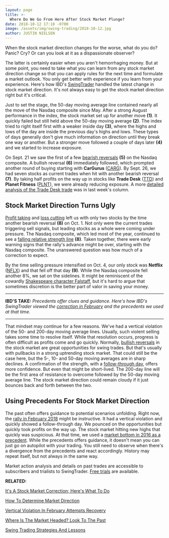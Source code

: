 ```yaml
---
layout: page
title: >-
  Where Do We Go From Here After Stock Market Plunge?
date: 2018-10-12 17:10 -0700
image: /assets/img/swing-trading/2018-10-12.jpg
author: JUSTIN NIELSEN
---
```






When the stock market direction changes for the worse, what do you do? Panic? Cry? Or can you look at it as a dispassionate observer?


The latter is certainly easier when you aren't hemorrhaging money. But at some point, you need to take what you can learn from any stock market direction change so that you can apply rules for the next time and formulate a market outlook. You only get better with experience if you learn from your experience. Here's how IBD's [SwingTrader](http://shop.investors.com/offer/splashresponsive.aspx?id=SwingTrader&src=A011LPH) handled the latest change in stock market direction. It's not always easy to get the stock market direction right but it's critical.




Just to set the stage, the 50-day moving average line contained nearly all the move of the Nasdaq composite since May. After a strong August performance in the index, the stock market set up for another move **(1)**. It quickly failed but still held above the 50-day moving average **(2)**. The index tried to right itself first with a weaker inside day **(3)**, where the highs and lows of the day are inside the previous day's highs and lows. These types of days generally don't give much information on direction until they break one way or another. But a stronger move followed a couple of days later **(4)** and we started to increase exposure.


On Sept. 21 we saw the first of a few [bearish reversals](https://www.investors.com/research/swing-trading/bearish-reversal-days-swing-trade/) **(5)** on the Nasdaq composite. A bullish reversal **(6)** immediately followed, which prompted another round of buying starting with **CarGurus** ([CARG](https://research.investors.com/quote.aspx?symbol=CARG)). By Sept. 26, we had seven stocks as current trades when hit with another bearish reversal **(7)**. By taking half profits on the way up in stocks like **Trade Desk** ([TTD](https://research.investors.com/quote.aspx?symbol=TTD)) and **Planet Fitness** ([PLNT](https://research.investors.com/quote.aspx?symbol=PLNT)), we were already reducing exposure. A more [detailed analysis of the Trade Desk trade](https://www.investors.com/research/swing-trading/stop-loss-price-target-when-to-sell-stocks/) was in last week's column.


Stock Market Direction Turns Ugly
---------------------------------


[Profit taking](https://www.investors.com/research/swing-trading/take-profits-swing-trades-extended-market-westlake-chemical-stock/) and [loss cutting](https://www.investors.com/research/swing-trading/cutting-losses-early-new-relic-stock/) left us with only two stocks by the time another bearish reversal **(8)** on Oct. 1. Not only were the current trades triggering sell signals, but leading stocks as a whole were coming under pressure. The Nasdaq composite, which led most of the year, continued to see a [falling relative strength line](https://www.investors.com/how-to-invest/investors-corner/a-stock-breakout-specialty-tool-the-relative-strength-line/) **(8)**. Taken together, there were early warning signs that the rally's advance might be over, starting with the Nasdaq composite. The unanswered question was how much of a correction to expect.


By the time selling pressure intensified on Oct. 4, our only stock was **Netflix** ([NFLX](https://research.investors.com/quote.aspx?symbol=NFLX)) and that fell off that day **(9)**. While the Nasdaq composite fell another 8%, we sat on the sidelines. It might be reminiscent of the cowardly [Shakespeare character Falstaff](https://www.enotes.com/shakespeare-quotes/better-part-valor-discretion), but it's hard to argue that sometimes discretion is the better part of valor in saving your money.




---


**IBD'S TAKE:** *Precedents offer clues and guidance. Here's how IBD's SwingTrader viewed the [correction in February](https://www.investors.com/research/swing-trading/what-a-week-of-bearish-reversals-means-for-swing-trades/) and the precedents we used at that time.*




---


That mindset may continue for a few reasons. We've had a vertical violation of the 50- and 200-day moving average lines. Usually, such violent selling takes some time to resolve itself. While that resolution occurs, progress is often difficult as profits come and go quickly. Normally, [bullish reversals](https://www.investors.com/research/swing-trading/stock-market-reversal-day-market-trend/) in the stock market are great opportunities for swing trades. But that's usually with pullbacks in a strong uptrending stock market. That could still be the case here, but the 5-, 10- and 50-day moving averages are in sharp declines. A confirmation of the strength, with a [follow-through day](https://www.investors.com/ibd-university/market-timing/market-bottoms/), offers more confidence. But even that might be short-lived. The 200-day line will be the first area of resistance to overcome followed by the 50-day moving average line. The stock market direction could remain cloudy if it just bounces back and forth between the two.


Using Precedents For Stock Market Direction
-------------------------------------------


The past often offers guidance to potential scenarios unfolding. Right now, the [rally in February 2018](https://www.investors.com/research/swing-trading/what-a-week-of-bearish-reversals-means-for-swing-trades/) might be instructive. It had a vertical violation and quickly showed a follow-through day. We pounced on the opportunities but quickly took profits on the way up. The stock market hitting new highs that quickly was suspicious. At that time, we used a [market bottom in 2016 as a precedent](https://www.investors.com/research/swing-trading/stock-market-direction-look-to-past/). While the precedents offers guidance, it doesn't mean you can just go on autopilot with your trading. You still need to observe when there's a divergence from the precedents and react accordingly. History may repeat itself, but not always in the same way.


Market action analysis and details on past trades are accessible to subscribers and trialists to SwingTrader. [Free trials](http://shop.investors.com/offer/splashresponsive.aspx?id=SwingTrader&src=A011LPH) are available.


**RELATED:**


[It's A Stock Market Correction; Here's What To Do](https://www.investors.com/market-trend/stock-market-today/dow-jones-futures-stock-market-correction-2/)


[How To Determine Market Direction](https://www.investors.com/research/swing-trading/swing-trading-strategy-stock-market-direction/)


[Vertical Violation In February Attempts Recovery](https://www.investors.com/research/swing-trading/what-a-week-of-bearish-reversals-means-for-swing-trades/)


[Where Is The Market Headed? Look To The Past](https://www.investors.com/research/swing-trading/stock-market-direction-look-to-past/)


[Swing Trading Strategies And Lessons](https://www.investors.com/ibd-university/swing-trading/)





